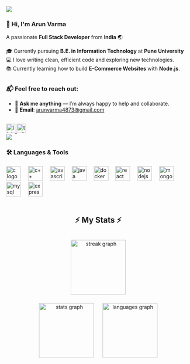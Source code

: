 <h1 align="left">
  <a href="https://git.io/typing-svg">
    <img src="https://readme-typing-svg.herokuapp.com/?lines=Hello,+There!+👋;This+is+Arun+Varma....;Nice+to+meet+you!&left=true&size=30">
  </a>
</h1>

<h3> 👋 Hi, I'm Arun Varma </h3>

A passionate **Full Stack Developer** from **India** 🌏

🎓 Currently pursuing **B.E. in Information Technology** at **Pune University**  
💻 I love writing clean, efficient code and exploring new technologies.  
📚 Currently learning how to build **E-Commerce Websites** with **Node.js**.

<h2></h2>

### 📬 Feel free to reach out:  
- 💬 **Ask me anything** — I’m always happy to help and collaborate.  
- 📧 **Email**: [arunvarma4873@gmail.com](mailto:arunvarma4873@gmail.com)

<h2></h2>

<div>
  <a href="https://www.linkedin.com/in/arun-varma-5a3b92259/">
      <img src="https://img.shields.io/static/v1?message=LinkedIn&logo=linkedin&label=&color=0077B5&logoColor=white&labelColor=&style=for-the-badge" height="25" alt="linkedin logo"  />
  </a>
  <img src="https://img.shields.io/static/v1?message=Twitter&logo=twitter&label=&color=1DA1F2&logoColor=white&labelColor=&style=for-the-badge" height="25" alt="twitter logo"  />
  <br>
  <img src="https://visitor-badge.laobi.icu/badge?page_id=ArunVarma78.ArunVarma78">
</div>

###

<h3>🛠 Languages & Tools </h3>

###

<div align="left">
    <!-- C Logo -->
  <img src="https://cdn.jsdelivr.net/gh/devicons/devicon/icons/c/c-original.svg" height="40" alt="c logo" />
  <img width="12" />
  
  <!-- C++ Logo -->
  <img src="https://cdn.jsdelivr.net/gh/devicons/devicon/icons/cplusplus/cplusplus-original.svg" height="40" alt="c++ logo" />
  <img width="12" />

  <!-- JavaScript Logo -->
  <img src="https://cdn.jsdelivr.net/gh/devicons/devicon/icons/javascript/javascript-original.svg" height="40" alt="javascript logo" />
  <img width="12" />
  
  <!-- Java Logo -->
  <img src="https://cdn.jsdelivr.net/gh/devicons/devicon/icons/java/java-original-wordmark.svg" height="40" alt="java logo" />
  <img width="12" />
  
  <!-- Docker Logo -->
  <img src="https://cdn.jsdelivr.net/gh/devicons/devicon/icons/docker/docker-plain-wordmark.svg" height="40" alt="docker logo"  />
  <img width="12" />

  <!-- React Logo -->
  <img src="https://cdn.jsdelivr.net/gh/devicons/devicon/icons/react/react-original-wordmark.svg" height="40" alt="react logo" />
  <img width="12" />
  
  <!-- Node.js Logo -->
  <img src="https://cdn.jsdelivr.net/gh/devicons/devicon/icons/nodejs/nodejs-original-wordmark.svg" height="40" alt="nodejs logo" />
  <img width="12" />
  
  <!-- MongoDB Logo -->
  <img src="https://cdn.jsdelivr.net/gh/devicons/devicon/icons/mongodb/mongodb-original-wordmark.svg" height="40" alt="mongodb logo" />
  <img width="12" />
  
  <!-- MySQL Logo -->
  <img src="https://cdn.jsdelivr.net/gh/devicons/devicon/icons/mysql/mysql-original-wordmark.svg" height="40" alt="mysql logo" />
  <img width="12" />
  
  <!-- Express Logo -->
  <img src="https://cdn.jsdelivr.net/gh/devicons/devicon/icons/express/express-original-wordmark.svg" height="40" alt="express logo" />
</div>


<br>

<h2 align="center">⚡ My Stats ⚡</h2>

<br>


<div align="center">
  <img src="https://streak-stats.demolab.com?user=ArunVarma78&locale=en&mode=daily&theme=dark&hide_border=false&border_radius=5&order=3" height="150" alt="streak graph"  />

###
  
  <img src="https://github-readme-stats.vercel.app/api?username=ArunVarma78&hide_title=false&hide_rank=false&show_icons=true&include_all_commits=true&count_private=true&disable_animations=false&theme=dracula&locale=en&hide_border=false&order=1" height="150" alt="stats graph" />
  &nbsp;&nbsp;&nbsp;&nbsp;
  <img src="https://github-readme-stats.vercel.app/api/top-langs?username=ArunVarma78&locale=en&hide_title=false&layout=compact&langs_count=5&theme=dracula&hide_border=false&order=2" height="150" alt="languages graph" />
</div>
